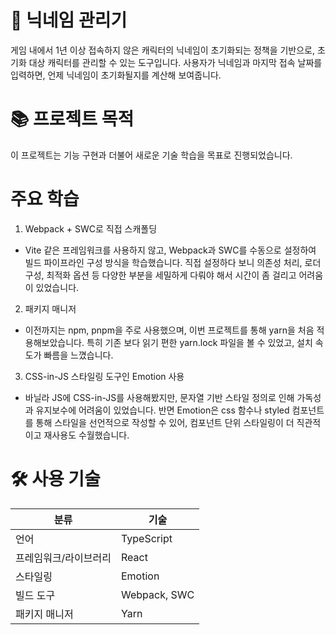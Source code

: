 # 🧹 닉네임 관리기
게임 내에서 1년 이상 접속하지 않은 캐릭터의 닉네임이 초기화되는 정책을 기반으로, 초기화 대상 캐릭터를 관리할 수 있는 도구입니다.
사용자가 닉네임과 마지막 접속 날짜를 입력하면, 언제 닉네임이 초기화될지를 계산해 보여줍니다.

# 📚 프로젝트 목적
이 프로젝트는 기능 구현과 더불어 새로운 기술 학습을 목표로 진행되었습니다.

# 주요 학습
1. Webpack + SWC로 직접 스캐폴딩
- Vite 같은 프레임워크를 사용하지 않고, Webpack과 SWC를 수동으로 설정하여 빌드 파이프라인 구성 방식을 학습했습니다.
  직접 설정하다 보니 의존성 처리, 로더 구성, 최적화 옵션 등 다양한 부분을 세밀하게 다뤄야 해서 시간이 좀 걸리고 어려움이 있었습니다.
  
2. 패키지 매니저
- 이전까지는 npm, pnpm을 주로 사용했으며, 이번 프로젝트를 통해 yarn을 처음 적용해보았습니다.
특히 기존 보다 읽기 편한 yarn.lock 파일을 볼 수 있었고, 설치 속도가 빠름을 느꼈습니다.

3. CSS-in-JS 스타일링 도구인 Emotion 사용
- 바닐라 JS에 CSS-in-JS를 사용해봤지만, 문자열 기반 스타일 정의로 인해 가독성과 유지보수에 어려움이 있었습니다.
반면 Emotion은 css 함수나 styled 컴포넌트를 통해 스타일을 선언적으로 작성할 수 있어, 컴포넌트 단위 스타일링이 더 직관적이고 재사용도 수월했습니다.

# 🛠️ 사용 기술
| 분류          | 기술           |
| ----------- | ------------ |
| 언어          | TypeScript   |
| 프레임워크/라이브러리 | React        |
| 스타일링        | Emotion      |
| 빌드 도구       | Webpack, SWC |
| 패키지 매니저     | Yarn         |

